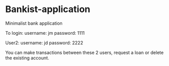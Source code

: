 # Bankist-application
Minimalist bank application

To login:
username: jm
password: 1111

User2:
username: jd
password: 2222

You can make transactions between these 2 users, request a loan or delete the existing account.
